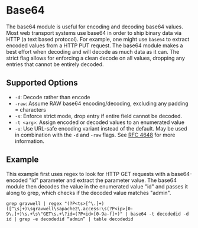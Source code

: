 # Base64

The base64 module is useful for encoding and decoding base64 values.  Most web transport systems use base64 in order to ship binary data via HTTP (a text based protocol). For example, one might use `base64` to extract encoded values from a HTTP PUT request.  The base64 module makes a best effort when decoding and will decode as much data as it can.  The strict flag allows for enforcing a clean decode on all values, dropping any entries that cannot be entirely decoded.

## Supported Options

* `-d`: Decode rather than encode
* `-raw`: Assume RAW base64 encoding/decoding, excluding any padding = characters
* `-s`: Enforce strict mode, drop entry if entire field cannot be decoded.
* `-t <arg>`: Assign encoded or decoded values to an enumerated value
* `-u`: Use URL-safe encoding variant instead of the default. May be used in combination with the `-d` and `-raw` flags. See [RFC 4648](https://datatracker.ietf.org/doc/html/rfc4648#section-3.5) for more information.

## Example

This example first uses regex to look for HTTP GET requests with a base64-encoded "id" parameter and extract the parameter value. The base64 module then decodes the value in the enumerated value "id" and passes it along to grep, which checks if the decoded value matches "admin".

```
grep gravwell | regex "(?P<ts>[^\.]+)([^\s]+)\sgravwell\sapache2\.access:\s(?P<ip>[0-9\.]+)\s.+\s\"GET\s.+\?id=(?P<id>[0-9a-f]+)" | base64 -t decodedid -d id | grep -e decodedid “admin” | table decodedid
```
